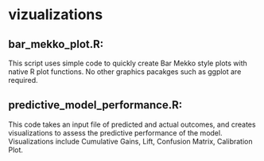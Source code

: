 # vizualizations

## bar_mekko_plot.R: 

This script uses simple code to quickly create Bar Mekko style plots with native R plot functions. No other graphics pacakges such as ggplot are required.

## predictive_model_performance.R: 

This code takes an input file of predicted and actual outcomes, and creates visualizations to assess the predictive performance of the model. Visualizations include Cumulative Gains, Lift, Confusion Matrix, Calibration Plot.
